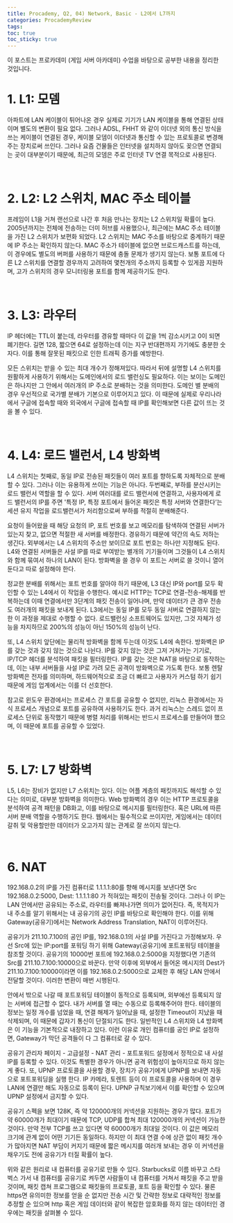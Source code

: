 ```yaml
---
title: Procademy, Q2, 04) Network, Basic - L2에서 L7까지
categories: ProcademyReview
tags: 
toc: true
toc_sticky: true
---
```


이 포스트는 프로카데미 (게임 서버 아카데미) 수업을 바탕으로 공부한 내용을 정리한 것입니다. 

# **1. L1: 모뎀**

아파트에 LAN 케이블이 튀어나온 경우 실제로 기기가 LAN 케이블을 통해 연결된 상태이며 별도의 변환이 필요 없다. 그러나 ADSL, FHHT 와 같이 이더넷 외의 통신 방식을 쓰는 케이블이 연결된 경우, 케이블 모뎀이 이더넷과 통신할 수 있는 프로토콜로 변경해주는 장치로써 쓰인다. 그러나 요즘 건물들은 인터넷을 설치하지 않아도 꽂으면 연결되는 곳이 대부분이기 때문에, 최근의 모뎀은 주로 인터넷 TV 연결 목적으로 사용된다. 

<br/>

# **2. L2: L2 스위치, MAC 주소 테이블**

프레임이 L1을 거쳐 랜선으로 나간 후 처음 만나는 장치는 L2 스위치일 확률이 높다. 2005년까지는 전체에 전송하는 더미 허브를 사용했으나, 최근에는 MAC 주소 테이블을 가진 L2 스위치가 보편화 되었다. L2 스위치는 MAC 주소를 바탕으로 중계하기 때문에 IP 주소는 확인하지 않는다. MAC 주소가 테이블에 없으면 브로드캐스트를 하는데, 이 경우에도 별도의 버퍼를 사용하기 때문에 충돌 문제가 생기지 않는다. 보통 포트에 다른 L2 스위치를 연결할 경우까지 고려하여 몇천개의 주소까지 등록할 수 있게끔 지원하며, 고가 스위치의 경우 모니터링용 포트를 함께 제공하기도 한다.

<br/>

# **3. L3: 라우터**

IP 헤더에는 TTL이 붙는데, 라우터를 경유할 때마다 이 값을 1씩 감소시키고 0이 되면 폐기한다. 길면 128, 짧으면 64로 설정하는데 이는 지구 반대편까지 가기에도 충분한 숫자다. 이를 통해 잘못된 패킷으로 인한 트래픽 증가를 예방한다.

모든 스위치는 받을 수 있는 최대 개수가 정해져있다. 따라서 뒤에 설명할 L4 스위치를 원활하게 사용하기 위해서는 도메인에서의 로드 밸런싱도 필요하다. 이는 보이는 도메인은 하나지만 그 안에서 여러개의 IP 주소로 분배하는 것을 의미한다. 도메인 별 분배의 경우 우선적으로 국가별 분배가 기본으로 이루어지고 있다. 이 때문에 실제로 우리나라에서 구글에 접속할 때와 외국에서 구글에 접속할 때 IP를 확인해보면 다른 값이 뜨는 것을 볼 수 있다. 

<br/>

# **4. L4: 로드 밸런서, L4 방화벽**


L4 스위치는 첫째로, 동일 IP로 전송된 패킷들이 여러 포트를 향하도록 자체적으로 분배할 수 있다. 그러나 이는 유용하게 쓰이는 기능은 아니다. 두번째로, 부하를 분산시키는 로드 밸런서 역할을 할 수 있다. 서버 여러대를 로드 밸런서에 연결하고, 사용자에게 로드 밸런서의 IP를 주면 '특정 IP, 특정 포트에서 들어온 패킷은 특정 서버와 연결한다’는 세션 유지 작업을 로드밸런서가 처리함으로써 부하를 적절히 분배해준다.

요청이 들어왔을 때 해당 요청의 IP, 포트 번호를 보고 메모리를 탐색하여 연결된 서버가 있는지 찾고, 없으면 적절한 새 서버를 배정한다. 경유하기 때문에 약간의 속도 저하는 생긴다. 외부에서는 L4 스위치의 주소만 보이므로 포트 번호는 하나만 지정해도 된다. L4와 연결된 서버들은 사설 IP를 따로 부여받는 별개의 기기들이며 그것들이 L4 스위치와 함께 묶여서 하나의 LAN이 된다. 방화벽을 쓸 경우 이 포트는 서버로 쓸 것이니 열어둔다고 따로 설정해야 한다. 

정교한 분배를 위해서는 포트 번호를 알아야 하기 때문에, L3 대신 IP와 port를 모두 확인할 수 있는 L4에서 이 작업을 수행한다. 예시로 HTTP는 TCP로 연결-전송-해제를 반복하는데 이때 연결에서만 3단계의 패킷 전송이 일어나며, 만약 데이터가 큰 경우 전송도 여러개의 패킷을 보내게 된다. L3에서는 동일 IP를 모두 동일 서버로 연결하지 않는 한 이 과정을 제대로 수행할 수 없다. 로드밸런싱 소프트웨어도 있지만, 그것 자체가 성능을 차지하므로 200%의 성능이 아닌 150%의 성능이 난다. 

또, L4 스위치 앞단에는 물리적 방화벽을 함께 두는데 이것도 L4에 속한다. 방화벽은 IP를 갖는 것과 갖지 않는 것으로 나뉜다. IP를 갖지 않는 것은 그저 거쳐가는 기기로, IP/TCP 헤더를 분석하여 패킷을 필터링한다. IP를 갖는 것은 NAT을 바탕으로 동작하는데, 이는 내부 서버들을 사설 IP로 가려 모든 공격이 방화벽으로 가도록 한다. 보통 렌탈 방화벽은 전자를 의미하며, 하드웨어적으로 조금 더 빠르고 사용자가 커스텀 하기 쉽기 때문에 게임 업계에서는 이를 더 선호한다. 

참고로 윈도우 환경에서는 프로세스 간 포트를 공유할 수 없지만, 리눅스 환경에서는 자식 프로세스 개념으로 포트를 공유하여 사용하기도 한다. 과거 리눅스는 스레드 없이 프로세스 단위로 동작했기 때문에 병렬 처리를 위해서는 반드시 프로세스를 만들어야 했으며, 이 때문에 포트를 공유할 수 있었다. 

<br/>

# **5. L7: L7 방화벽**

L5, L6는 장비가 없지만 L7 스위치는 있다. 이는 어플 계층의 패킷까지도 해석할 수 있다는 의미로, 대부분 방화벽을 의미한다. Web 방화벽의 경우 이는 HTTP 프로토콜을 분석하여 공격 패턴을 DB화고, 이를 바탕으로 메시지를 필터링한다. 혹은 URL에 따른 서버 분배 역할을 수행하기도 한다. 웹에서는 필수적으로 쓰이지만, 게임에서는 데이터 갈취 및 악용할만한 데이터가 오고가지 않는 관계로 잘 쓰이지 않는다.

<br/>

# **6. NAT**

192.168.0.2의 IP를 가진 컴퓨터로 1.1.1.1:80를 향해 메시지를 보낸다면 Src 192.168.0.2:5000, Dest: 1.1.1.1:80 가 적혀있는 패킷이 전송될 것이다. 그러나 이 IP는 LAN 안에서만 공유되는 주소로, 라우터를 빠져나가면 의미가 없어진다. 즉, 목적지가 내 주소를 알기 위해서는 내 공유기의 공인 IP를 바탕으로 확인해야 한다. 이를 위해 Gateway(공유기)에서는 Network Address Translation, NAT이 이루어진다. 

공유기가 211.10.7.100의 공인 IP를, 192.168.0.1의 사설 IP를 가진다고 가정해보자. 우선 Src에 있는 IP:port를 포워딩 하기 위해 Gateway(공유기)에 포트포워딩 테이블을 참조할 것이다. 공유기의 10000번 포트에 192.168.0.2:5000을 지정했다면 기존의 Src를 211.10.7.100:10000으로 바꾼다. 만약 이후에 외부에서 들어온 메시지의 Dest가 211.10.7.100:10000이라면 이를 192.168.0.2:5000으로 교체한 후 해당 LAN 안에서 전달할 것이다. 이러한 변환이 매번 시행된다. 

안에서 밖으로 나갈 때 포트포워딩 테이블이 동적으로 등록되며, 외부에선 등록되지 않는 서버에 접근할 수 없다. 내가 서버를 열 때는 수동으로 등록해주어야 한다. 테이블의 정보는 일정 개수를 넘었을 때, 연결 해제가 일어났을 때, 설정한 Timeout이 지났을 때 삭제되며, 이 때문에 갑자기 통신이 단절되기도 한다. 일반적인 L4 스위치와 L4 방화벽은 이 기능을 기본적으로 내장하고 있다. 이런 이유로 개인 컴퓨터를 공인 IP로 설정하면, Gateway가 막던 공격들이 다 그 컴퓨터로 갈 수 있다. 

공유기 관리자 페이지 - 고급설정 - NAT 관리 - 포트포워드 설정에서 정적으로 내 사설 IP를 등록할 수 있다. 이것도 특별한 경우가 아니면 공격 위험성이 높아지므로 하지 않는 게 좋다. 또, UPNP 프로토콜을 사용할 경우, 장치가 공유기에게 UPNP를 보내면 자동으로 포트포워딩을 실행 한다. IP 카메라, 토렌트 등이 이 프로토콜을 사용하며 이 경우 LAN에 연결만 해도 자동으로 등록이 된다. UPNP 규칙보기에서 이를 확인할 수 있으며 UPNP 설정에서 금지할 수 있다. 

공유기 스펙을 보면 128K, 즉 약 120000개의 커넥션을 지원하는 경우가 많다. 포트가 약 60000개가 최대이기 때문에 TCP, UDP를 합쳐 최대 120000개의 커넥션이 가능한 것이다. 만약 전부 TCP를 쓰고 있다면 약 60000개가 최대일 것이다. 이 값은 메모리 크기에 관계 없이 어떤 기기든 동일하다. 하지만 이 최대 연결 수에 상관 없이 패킷 개수가 많아지면 NAT 부담이 커지기 때문에 짧은 메시지를 여러개 보내는 경우 이 커넥션을 채우기도 전에 공유기가 터질 확률이 높다. 

위와 같은 원리로 내 컴퓨터를 공유기로 만들 수 있다. Starbucks로 이름 바꾸고 스타벅스 가서 내 컴퓨터를 공유기로 켜두면 사람들이 내 컴퓨터를 거쳐서 패킷을 주고 받을 것이며, 패킷 캡쳐 프로그램으로 패킷들의 프로토콜, 포트 등을 확인할 수 있다. 물론 https면 유의미한 정보를 얻을 순 없지만 전송 시간 및 간략한 정보로 대략적인 정보를 추정할 순 있으며 http 혹은 게임 데이터와 같이 복잡한 암호화를 하지 않는 데이터인 경우에는 패킷을 살펴볼 수 있다.

